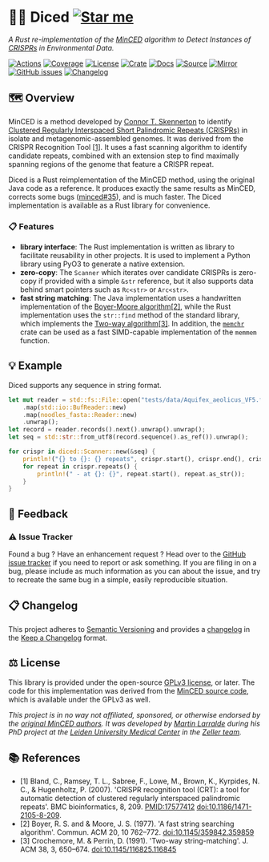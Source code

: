 # 🔪🧅 Diced [![Star me](https://img.shields.io/github/stars/althonos/mincer?style=social&label=Star&maxAge=3600)](https://github.com/althonos/diced/stargazers)

*A Rust re-implementation of the [MinCED](https://github.com/ctSkennerton/minced) algorithm to Detect Instances of [CRISPRs](https://en.wikipedia.org/wiki/CRISPR) in Environmental Data.*

[![Actions](https://img.shields.io/github/actions/workflow/status/althonos/diced/rust.yml?branch=main&logo=github&style=flat-square&maxAge=300)](https://github.com/althonos/diced/actions)
[![Coverage](https://img.shields.io/codecov/c/gh/althonos/diced?logo=codecov&style=flat-square&maxAge=3600)](https://codecov.io/gh/althonos/diced/)
[![License](https://img.shields.io/badge/license-GPLv3-blue.svg?style=flat-square&maxAge=2678400)](https://choosealicense.com/licenses/gpl-3.0/)
[![Crate](https://img.shields.io/crates/v/diced.svg?maxAge=600&style=flat-square)](https://crates.io/crates/diced)
[![Docs](https://img.shields.io/docsrs/diced?maxAge=600&style=flat-square)](https://docs.rs/diced)
[![Source](https://img.shields.io/badge/source-GitHub-303030.svg?maxAge=2678400&style=flat-square)](https://github.com/althonos/diced/)
[![Mirror](https://img.shields.io/badge/mirror-EMBL-009f4d?style=flat-square&maxAge=2678400)](https://git.lumc.nl/mflarralde/diced/)
[![GitHub issues](https://img.shields.io/github/issues/althonos/diced.svg?style=flat-square&maxAge=600)](https://github.com/althonos/diced/issues)
[![Changelog](https://img.shields.io/badge/keep%20a-changelog-8A0707.svg?maxAge=2678400&style=flat-square)](https://github.com/althonos/diced/blob/master/CHANGELOG.md)


## 🗺️ Overview

MinCED is a method developed by [Connor T. Skennerton](https://github.com/ctSkennerton) 
to identify [Clustered Regularly Interspaced Short Palindromic Repeats (CRISPRs)](https://en.wikipedia.org/wiki/CRISPR) 
in isolate and metagenomic-assembled genomes. It was derived from the CRISPR 
Recognition Tool [\[1\]](#ref1). It uses a fast scanning algorithm to identify
candidate repeats, combined with an extension step to find maximally spanning
regions of the genome that feature a CRISPR repeat.

Diced is a Rust reimplementation of the MinCED method, using the original
Java code as a reference. It produces exactly the same results as MinCED,
corrects some bugs ([minced#35](https://github.com/ctSkennerton/minced/issues/35)), and is
much faster. The Diced implementation is available as a Rust library for convenience.

### 📋 Features

- **library interface**: The Rust implementation is written as library to facilitate reusability in other projects. It is used to implement a Python library using
PyO3 to generate a native extension.
- **zero-copy**: The `Scanner` which iterates over candidate CRISPRs is zero-copy if provided with a simple `&str` reference, but it also supports data behind smart pointers such as `Rc<str>` or `Arc<str>`.
- **fast string matching**: The Java implementation uses a handwritten implementation of the [Boyer-Moore algorithm](https://en.wikipedia.org/wiki/Boyer%E2%80%93Moore_string-search_algorithm)[\[2\]](#ref2), while the Rust implementation uses the `str::find` method of the standard library, which implements the [Two-way algorithm](https://en.wikipedia.org/wiki/Two-way_string-matching_algorithm)[\[3\]](#ref3). In addition, the [`memchr`](https://crates.io/crates/memchr) crate can be used as a fast SIMD-capable implementation of the `memmem` function.

## 💡 Example

Diced supports any sequence in string format.

```rust
let mut reader = std::fs::File::open("tests/data/Aquifex_aeolicus_VF5.fna")
    .map(std::io::BufReader::new)
    .map(noodles_fasta::Reader::new)
    .unwrap();
let record = reader.records().next().unwrap().unwrap();
let seq = std::str::from_utf8(record.sequence().as_ref()).unwrap();

for crispr in diced::Scanner::new(&seq) {
    println!("{} to {}: {} repeats", crispr.start(), crispr.end(), crispr.len());
    for repeat in crispr.repeats() {
        println!(" - at {}: {}", repeat.start(), repeat.as_str());
    }
}
```

## 💭 Feedback

### ⚠️ Issue Tracker

Found a bug ? Have an enhancement request ? Head over to the [GitHub issue
tracker](https://github.com/althonos/diced/issues) if you need to report
or ask something. If you are filing in on a bug, please include as much
information as you can about the issue, and try to recreate the same bug
in a simple, easily reproducible situation.

<!-- ### 🏗️ Contributing

Contributions are more than welcome! See [`CONTRIBUTING.md`](https://github.com/althonos/diced/blob/master/CONTRIBUTING.md) for more details. -->

## 📋 Changelog

This project adheres to [Semantic Versioning](http://semver.org/spec/v2.0.0.html)
and provides a [changelog](https://github.com/althonos/diced/blob/master/CHANGELOG.md)
in the [Keep a Changelog](http://keepachangelog.com/en/1.0.0/) format.

## ⚖️ License

This library is provided under the open-source
[GPLv3 license](https://choosealicense.com/licenses/gpl-3.0/), or later. 
The code for this implementation was derived from the 
[MinCED source code](https://github.com/ctSkennerton/minced), which is 
available under the GPLv3 as well.

*This project is in no way not affiliated, sponsored, or otherwise endorsed
by the [original MinCED authors](https://github.com/ctSkennerton). It was developed 
by [Martin Larralde](https://github.com/althonos/) during his PhD project at 
the [Leiden University Medical Center](https://www.lumc.nl/en/) in the 
[Zeller team](https://github.com/zellerlab).*

## 📚 References

- <a id="ref1">\[1\]</a> Bland, C., Ramsey, T. L., Sabree, F., Lowe, M., Brown, K., Kyrpides, N. C., & Hugenholtz, P. (2007). 'CRISPR recognition tool (CRT): a tool for automatic detection of clustered regularly interspaced palindromic repeats'. BMC bioinformatics, 8, 209. [PMID:17577412](https://pubmed.ncbi.nlm.nih.gov/17577412/) [doi:10.1186/1471-2105-8-209](https://doi.org/10.1186/1471-2105-8-209).
- <a id="ref2">\[2\]</a> Boyer, R. S. and & Moore, J. S. (1977). 'A fast string searching algorithm'. Commun. ACM 20, 10 762–772. [doi:10.1145/359842.359859](https://doi.org/10.1145/359842.359859)
- <a id="ref3">\[3\]</a> Crochemore, M. & Perrin, D. (1991). 'Two-way string-matching'. J. ACM 38, 3, 650–674. [doi:10.1145/116825.116845](https://doi.org/10.1145/116825.116845)

  


  


